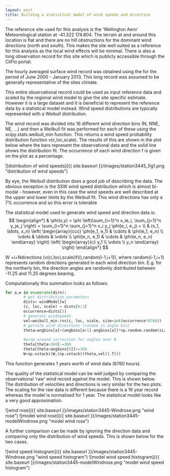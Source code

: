 ```yaml
---
layout: post
title: Building a statistical model of wind speeds and direction
---
```


The reference site used for this analysis is the ‘Wellington Aero’ Meteorological station at -41.322 174.804. The terrain at and around this location is flat and there are no hill obstructions for the dominant wind directions (north and south). This makes the site well suited as a reference for this analysis as the local wind effects will be minimal. There is also a long observation record for this site which is publicly accessible through the CliFlo portal.

The hourly averaged surface wind record was obtained using the for the period of June 2000 - January 2013. This long record was assumed to be generally representative of the sites climate.

This entire observational record could be used as input reference data and scaled by the regional wind model to give the site specific estimate. However it is a large dataset and it is beneficial to represent the reference data by a statistical model instead. Wind speed distributions are typically represented with a Weibull distribution. 

The wind record was divided into 16 different wind direction bins (N, NNE, NE, …) and then a Weilbull fit was performed for each of these using the scipy.stats.weibull_min function. This returns a wind speed probability distribution function v(c,loc,scale). The results of this are shown in the plot below where the bars represent the observational data and the solid line shows the distribution fit. The occurrence of each wind direction f is given on the plot as a percentage.

![distribution of wind speeds]({{ site.baseurl }}/images/station3445_fig1.png "distribution of wind speeds")

By eye, the Weibull distribution does a good job of describing the data. The obvious exception is the SSW wind speed distribution which is almost bi-modal - however, even in this case the wind speeds are well described at the upper and lower limits by the Weibull fit. This wind directions has only a 7% occurrence and so this error is tolerable

The statistical model used to generate wind speed and direction data is:
$$
\begin{align*}
  & \phi(x,y) = \phi \left(\sum_{i=1}^n x_ie_i, \sum_{j=1}^n y_je_j \right)
  = \sum_{i=1}^n \sum_{j=1}^n x_i y_j \phi(e_i, e_j) = \\
  & (x_1, \ldots, x_n) \left( \begin{array}{ccc}
      \phi(e_1, e_1) & \cdots & \phi(e_1, e_n) \\
      \vdots & \ddots & \vdots \\
      \phi(e_n, e_1) & \cdots & \phi(e_n, e_n)
    \end{array} \right)
  \left( \begin{array}{c}
      y_1 \\
      \vdots \\
      y_n
    \end{array} \right)
\end{align*}
$$

W =i=Ndirections   (v(ci,loci,scalei)f(i),random(i-1,i+1)),
where random(i-1,i+1) represents random directions generated in each wind direction bin. E.g. for the northerly bin, the direction angles are randomly distributed between -11.25 and 11.25 degrees bearing.

Computationally this summation looks as follows:
```python
for a,w in enumerate(dirn):
        # get distribution parameters
        dists= windModel[w] 
        (c, loc, scale) = dists[0:3]
        occurrence=dists[3]
        # generate windspeeds
        vel=weibull_min.rvs(c, loc, scale, size=int(occurrence*8760))
        # gernate wind directions (random in angle bin)
        theta=angbins[a]+(angbins[a+1]-angbins[a])*np.random.random(size=int(dists[3]*8760))
        
        #wrap around correction for angles near N
        theta[theta>360]-=360
        theta[theta<angbins[0]]+=360
        W=np.vstack((W,(np.vstack((theta,vel)).T)))
```
This function generates 1 years worth of wind data (8760 hours).

The quality of the statistical model can be well judged by comparing the observational ‘raw’ wind record against the model. This is shown below. The distribution of velocities and directions is very similar for the two plots. The scaling for the raw data is different because there is a 16 year record whereas the model is normalised for 1 year. The statistical model looks like a very good approximation.

![wind rose]({{ site.baseurl }}/images/station3445-Windrose.png "wind rose")
![model wind rose]({{ site.baseurl }}/images/station3445-modelWindrose.png "model wind rose")


A further comparison can be made by ignoring the direction data and comparing only the distribution of wind speeds. This is shown below for the two cases.  

![wind speed histogram]({{ site.baseurl }}/images/station3445-Windrose.png "wind speed histogram")
![model wind speed histogram]({{ site.baseurl }}/images/station3445-modelWindrose.png "model wind speed histogram")

